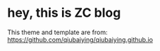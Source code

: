 # hey, this is ZC blog
This theme and template are from:  
https://github.com/qiubaiying/qiubaiying.github.io